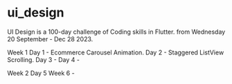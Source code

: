 # ui_design

UI Design is a 100-day challenge of Coding skills in Flutter.
from Wednesday 20 September - Dec 28 2023. 

Week 1 
Day 1 - Ecommerce Carousel Animation. 
Day 2 - Staggered ListView Scrolling. 
Day 3 - 
Day 4 - 

Week 2
Day 5 
Week 6 - 


